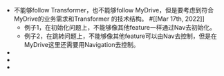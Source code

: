 - 不能够follow Transformer，也不能够follow MyDrive，但是要考虑到符合MyDrive的业务需求和Transformer 的技术结构。 #[[Mar 17th, 2022]]
	- 例子1，在初始化问题上，不能够像其他feature一样通过Nav去初始化。
	- 例子2，在跳转问题上，不能够像其他feature可以由Nav去控制，但是在MyDrive这里还需要用Navigation去控制。
-
-
-
